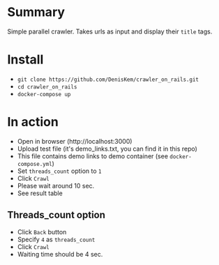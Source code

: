 # Summary

Simple parallel crawler. Takes urls as input and display their `title` tags.

# Install

- `git clone https://github.com/DenisKem/crawler_on_rails.git`
- `cd crawler_on_rails`
- `docker-compose up`

# In action

- Open in browser (http://localhost:3000)
- Upload test file (it's demo_links.txt, you can find it in this repo)
- This file contains demo links to demo container (see `docker-compose.yml`)
- Set `threads_count` option to `1`
- Click `Crawl`
- Please wait around 10 sec.
- See result table

## Threads_count option
- Click `Back` button
- Specify `4` as `threads_count`
- Click `Crawl`
- Waiting time should be 4 sec.
